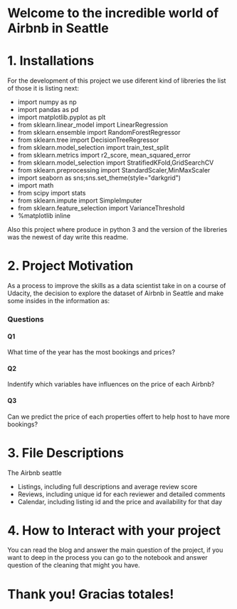 # Welcome to the incredible world of Airbnb in Seattle


# 1. Installations

For the development of this project we use diferent kind of libreries the list of those it is listing next:

- import numpy as np
- import pandas as pd
- import matplotlib.pyplot as plt
- from sklearn.linear_model import LinearRegression
- from sklearn.ensemble import RandomForestRegressor
- from sklearn.tree import DecisionTreeRegressor
- from sklearn.model_selection import train_test_split
- from sklearn.metrics import r2_score, mean_squared_error
- from sklearn.model_selection import StratifiedKFold,GridSearchCV
- from sklearn.preprocessing import StandardScaler,MinMaxScaler 
- import seaborn as sns;sns.set_theme(style="darkgrid")
- import math
- from scipy import stats
- from sklearn.impute import SimpleImputer
- from sklearn.feature_selection import VarianceThreshold
- %matplotlib inline

Also this project where produce in python 3 and the version of the libreries was the newest of day write this readme.

# 2. Project Motivation

As a process to improve the skills as a data scientist take in on a course of Udacity, the decision to explore the dataset of Airbnb in Seattle and make some insides in the information as: 

### Questions
#### Q1
What time of the year has the most bookings and prices?
#### Q2
Indentify which variables have influences on the price of each Airbnb?
#### Q3
Can we predict the price of each properties offert to help host to have more bookings?

# 3. File Descriptions
The Airbnb seattle 
- Listings, including full descriptions and average review score
- Reviews, including unique id for each reviewer and detailed comments
- Calendar, including listing id and the price and availability for that day

# 4. How to Interact with your project

You can read the blog and answer the main question of the project, if you want to deep in the process you can go to the notebook and answer question of the cleaning that might you have.

# Thank you! Gracias totales!
